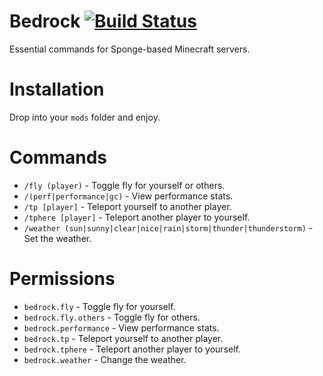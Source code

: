 # Bedrock [![Build Status](https://api.travis-ci.org/prism/Bedrock.png)](https://travis-ci.org/prism/Bedrock/)

Essential commands for Sponge-based Minecraft servers.

# Installation

Drop into your `mods` folder and enjoy.

# Commands

- `/fly (player)` - Toggle fly for yourself or others.
- `/(perf|performance|gc)` - View performance stats.
- `/tp [player]` - Teleport yourself to another player.
- `/tphere [player]` - Teleport another player to yourself.
- `/weather (sun|sunny|clear|nice|rain|storm|thunder|thunderstorm)` - Set the weather.

# Permissions

- `bedrock.fly` - Toggle fly for yourself.
- `bedrock.fly.others` - Toggle fly for others.
- `bedrock.performance` - View performance stats.
- `bedrock.tp` - Teleport yourself to another player.
- `bedrock.tphere` - Teleport another player to yourself.
- `bedrock.weather` - Change the weather.